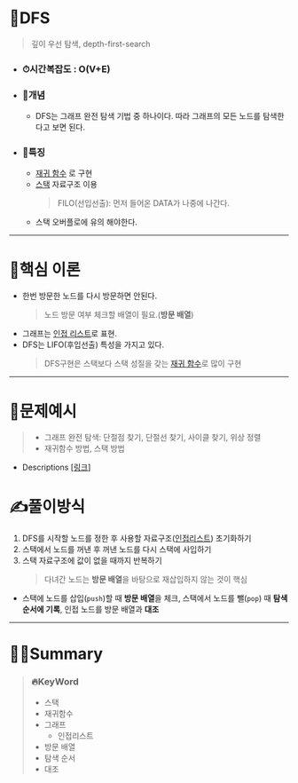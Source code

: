 # 🧠DFS

> 깊이 우선 탐색, depth-first-search

- ### ⏱시간복잡도 : O(V+E)
- ### 🧩개념
  - DFS는 그래프 완전 탐색 기법 중 하나이다. 따라 그래프의 모든 노드를 탐색한다고 보면 된다.
- ### 👀특징
  - [재귀 함수](https://www.acmicpc.net/problemset?sort=ac_desc&algo=62 "baekjoon 재귀함수") 로 구현
  - [스택](https://www.acmicpc.net/problemset?sort=ac_desc&algo=71 "baekjoon 스택") 자료구조 이용
    > FILO(선입선출): 먼저 들어온 DATA가 나중에 나간다.
  - 스택 오버플로에 유의 해야한다.

---

# 📌핵심 이론

- 한번 방문한 노드를 다시 방문하면 안된다.
  > 노드 방문 여부 체크할 배열이 필요.(**방문 배열**)
- 그래프는 [인접 리스트](https://www.inflearn.com/course/lecture?courseSlug=%EB%91%90%EC%9E%87-%EC%95%8C%EA%B3%A0%EB%A6%AC%EC%A6%98-%EC%BD%94%EB%94%A9%ED%85%8C%EC%8A%A4%ED%8A%B8-%ED%8C%8C%EC%9D%B4%EC%8D%AC&unitId=148393&tab=curriculum "그래프 inflearn")로 표현.
- DFS는 LIFO(후입선출) 특성을 가지고 있다.
  > DFS구현은 스택보다 스택 성질을 갖는 [재귀 함수](https://www.acmicpc.net/problemset?sort=ac_desc&algo=62 "baekjoon 재귀함수")로 많이 구현

---

# 📝문제예시

> - 그래프 완전 탐색: 단절점 찾기, 단절선 찾기, 사이클 찾기, 위상 정렬
> - 재귀함수 방법, 스택 방법

- Descriptions [[링크]("풀이방식")]

# ✍풀이방식

1. DFS를 시작할 노드를 정한 후 사용할 자료구조([인접리스트](https://www.inflearn.com/course/lecture?courseSlug=%EB%91%90%EC%9E%87-%EC%95%8C%EA%B3%A0%EB%A6%AC%EC%A6%98-%EC%BD%94%EB%94%A9%ED%85%8C%EC%8A%A4%ED%8A%B8-%ED%8C%8C%EC%9D%B4%EC%8D%AC&unitId=148393&tab=curriculum "그래프 inflearn")) 초기화하기
2. 스택에서 노드를 꺼낸 후 꺼낸 노드를 다시 스택에 사입하기
3. 스택 자료구조에 값이 없을 때까지 반복하기
   > 다녀간 노드는 **방문 배열**을 바탕으로 재삽입하지 않는 것이 핵심

- 스택에 노드를 삽입(`push`)할 때 **방문 배열**을 체크, 스택에서 노드를 뺄(`pop`) 때 **탐색 순서에 기록**, 인접 노드를 방문 배열과 **대조**

---

# 👨‍💻Summary

> ### 🔥KeyWord
>
> - 스택
> - 재귀함수
> - 그래프
>   - 인접리스트
> - 방문 배열
> - 탐색 순서
> - 대조
